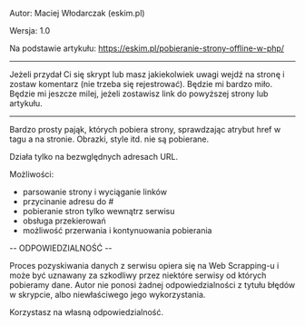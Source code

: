Autor: Maciej Włodarczak (eskim.pl)

Wersja: 1.0

Na podstawie artykułu: https://eskim.pl/pobieranie-strony-offline-w-php/

***
Jeżeli przydał Ci się skrypt lub masz jakiekolwiek uwagi wejdź na stronę i zostaw komentarz (nie trzeba się rejestrować). Będzie mi bardzo miło.
Będzie mi jeszcze milej, jeżeli zostawisz link do powyższej strony lub artykułu.
***

Bardzo prosty pająk, których pobiera strony, sprawdzając atrybut href w tagu a na stronie.
Obrazki, style itd. nie są pobierane.

Działa tylko na bezwględnych adresach URL.


Możliwości:
- parsowanie strony i wyciąganie linków
- przycinanie adresu do #
- pobieranie stron tylko wewnątrz serwisu
- obsługa przekierowań
- możliwość przerwania i kontynuowania pobierania


-- ODPOWIEDZIALNOŚĆ --

Proces pozyskiwania danych z serwisu opiera się na Web Scrapping-u i może być uznawany za szkodliwy przez niektóre serwisy od których pobieramy dane.
Autor nie ponosi żadnej odpowiedzialności z tytułu błędów w skrypcie, albo niewłaściwego jego wykorzystania.

Korzystasz na własną odpowiedzialność.
